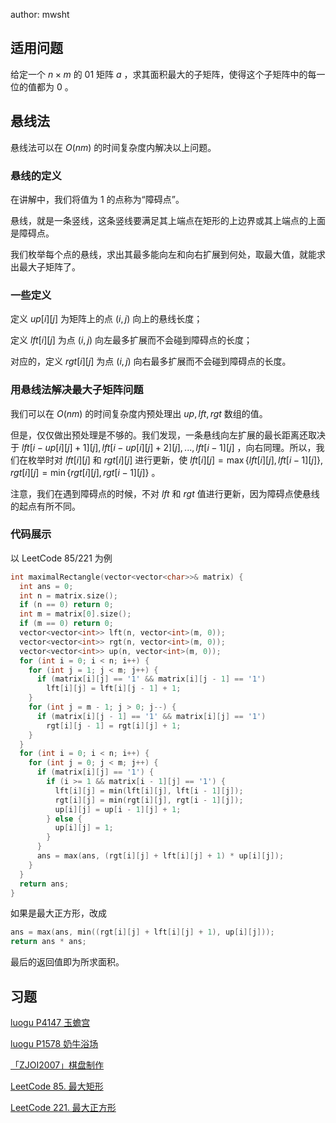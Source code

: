 author: mwsht

## 适用问题

给定一个 $n\times m$ 的 01 矩阵 $a$ ，求其面积最大的子矩阵，使得这个子矩阵中的每一位的值都为 $0$ 。

## 悬线法

悬线法可以在 $O(nm)$ 的时间复杂度内解决以上问题。

### 悬线的定义

在讲解中，我们将值为 $1$ 的点称为“障碍点”。

悬线，就是一条竖线，这条竖线要满足其上端点在矩形的上边界或其上端点的上面是障碍点。

我们枚举每个点的悬线，求出其最多能向左和向右扩展到何处，取最大值，就能求出最大子矩阵了。

### 一些定义

定义 $up[i][j]$ 为矩阵上的点 $(i,j)$ 向上的悬线长度；

定义 $lft[i][j]$ 为点 $(i,j)$ 向左最多扩展而不会碰到障碍点的长度；

对应的，定义 $rgt[i][j]$ 为点 $(i,j)$ 向右最多扩展而不会碰到障碍点的长度。

### 用悬线法解决最大子矩阵问题

我们可以在 $O(nm)$ 的时间复杂度内预处理出 $up,lft,rgt$ 数组的值。

但是，仅仅做出预处理是不够的。我们发现，一条悬线向左扩展的最长距离还取决于 $lft[i-up[i][j]+1][j],lft[i-up[i][j]+2][j],...,lft[i-1][j]$ ，向右同理。所以，我们在枚举时对 $lft[i][j]$ 和 $rgt[i][j]$ 进行更新，使 $lft[i][j]=\max\{lft[i][j],lft[i-1][j]\},rgt[i][j]=\min\{rgt[i][j],rgt[i-1][j]\}$ 。

注意，我们在遇到障碍点的时候，不对 $lft$ 和 $rgt$ 值进行更新，因为障碍点使悬线的起点有所不同。

### 代码展示

以 LeetCode 85/221 为例

```cpp
int maximalRectangle(vector<vector<char>>& matrix) {
  int ans = 0;
  int n = matrix.size();
  if (n == 0) return 0;
  int m = matrix[0].size();
  if (m == 0) return 0;
  vector<vector<int>> lft(n, vector<int>(m, 0));
  vector<vector<int>> rgt(n, vector<int>(m, 0));
  vector<vector<int>> up(n, vector<int>(m, 0));
  for (int i = 0; i < n; i++) {
    for (int j = 1; j < m; j++) {
      if (matrix[i][j] == '1' && matrix[i][j - 1] == '1')
        lft[i][j] = lft[i][j - 1] + 1;
    }
    for (int j = m - 1; j > 0; j--) {
      if (matrix[i][j - 1] == '1' && matrix[i][j] == '1')
        rgt[i][j - 1] = rgt[i][j] + 1;
    }
  }
  for (int i = 0; i < n; i++) {
    for (int j = 0; j < m; j++) {
      if (matrix[i][j] == '1') {
        if (i >= 1 && matrix[i - 1][j] == '1') {
          lft[i][j] = min(lft[i][j], lft[i - 1][j]);
          rgt[i][j] = min(rgt[i][j], rgt[i - 1][j]);
          up[i][j] = up[i - 1][j] + 1;
        } else {
          up[i][j] = 1;
        }
      }
      ans = max(ans, (rgt[i][j] + lft[i][j] + 1) * up[i][j]);
    }
  }
  return ans;
}
```

如果是最大正方形，改成

```cpp
ans = max(ans, min((rgt[i][j] + lft[i][j] + 1), up[i][j]));
return ans * ans;
```

最后的返回值即为所求面积。

## 习题

 [luogu P4147 玉蟾宫](https://www.luogu.com.cn/problem/P4147) 

 [luogu P1578 奶牛浴场](https://www.luogu.com.cn/problem/P1578) 

 [「ZJOI2007」棋盘制作](https://www.luogu.com.cn/problem/P1169) 

 [LeetCode 85. 最大矩形](https://leetcode-cn.com/problems/maximal-rectangle/) 

 [LeetCode 221. 最大正方形](https://leetcode-cn.com/problems/maximal-square/) 
